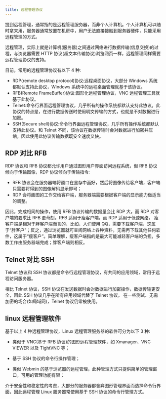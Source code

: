 ```yaml
---
title: 远程管理协议
---
```


提到远程管理，通常指的是远程管理服务器，而非个人计算机。个人计算机可以随时拿来用，服务器通常放置在机房中，用户无法直接接触到服务器硬件，只能采用远程管理的方式。

远程管理，实际上就是计算机(服务器)之间通过网络进行数据传输(信息交换)的过程，与浏览器需要 HTTP 协议(超文本传输协议)浏览网页一样，远程管理同样需要远程管理协议的支持。

目前，常用的远程管理协议有以下 4 种:

- RDP(remote desktop protocol)协议:远程桌面协议，大部分 Windows 系统都默认支持此协议，Windows 系统中的远程桌面管理就基于该协议。
- RFB(Remote FrameBuffer)协议:图形化远程管理协议，VNC 远程管理工具就基于此协议。
- Telnet:命令行界面远程管理协议，几乎所有的操作系统都默认支持此协议。此协议的特点是，在进行数据传送时使用明文传输的方式，也就是不对数据进行加密。
- SSH(Secure shell)协议:命令行界面远程管理协议，几乎所有操作系统都默认支持此协议。和 Telnet 不同，该协议在数据传输时会对数据进行加密并压缩，因此使用此协议传输数据既安全速度又快。

## RDP 对比 RFB

RDP 协议和 RFB 协议都允许用户通过图形用户界面访问远程系统，但 RFB 协议倾向于传输图像，RDP 协议倾向于传输指令:

- RFB 协议会在服务器端将窗口在显存中画好，然后将图像传给客户端，客户端只需要将得到的图像解码显示即可；
- RDP 会将画图的工作交给客户端，服务器端需要根据客户端的显示能力做适当的调整。

因此，完成相同的操作，使用 RFB 协议传输的数据量会比 RDP 大，而 RDP 对客户端的要求比 RFB 更苛刻，RFB 适用于瘦客户端，而 RDP 适用于低速网络。
瘦客户端是相对于胖客户端而言的，比如，人们使用 QQ，需要下载客户端，这属于“胖客户”；反之，通过浏览器就可查阅网络上各种资料，无需再下载其他任何软件，这属于“瘦客户”。简单理解，瘦客户端指的是最大可能减轻客户端的负担，多数工作由服务器端完成；胖客户端则相反。

## Telnet 对比 SSH

Telnet 协议和 SSH 协议都是命令行远程管理协议，有共同的应用领域，常用于远程访问服务器。

相比 Telnet 协议，SSH 协议在发送数据时会对数据进行加密操作，数据传输更安全，因此 SSH 协议几乎在所有应用领域代替了 Telnet 协议。
在一些测试、无需加密的场合(如局域网)，Telnet 协议仍常被使用。

## linux 远程管理软件

基于以上 4 种远程管理协议，Linux 远程管理服务器的软件可分为以下 3 种:

- 类似于 VNC(基于 RFB 协议)的图形远程管理软件，如 Xmanager、VNC VIEWER 以及 TightVNC 等；

- 基于 SSH 协议的命令行操作管理；

- 类似 Webmin 的基于浏览器的远程管理，此种管理方式只提供简单的管理窗口，可用的管理功能有限；

介于安全性和稳定性的考虑，大部分的服务器都舍弃图形管理界面而选择命令行界面，因此远程管理 Linux 服务器常使用基于 SSH 协议的命令行管理方式。
